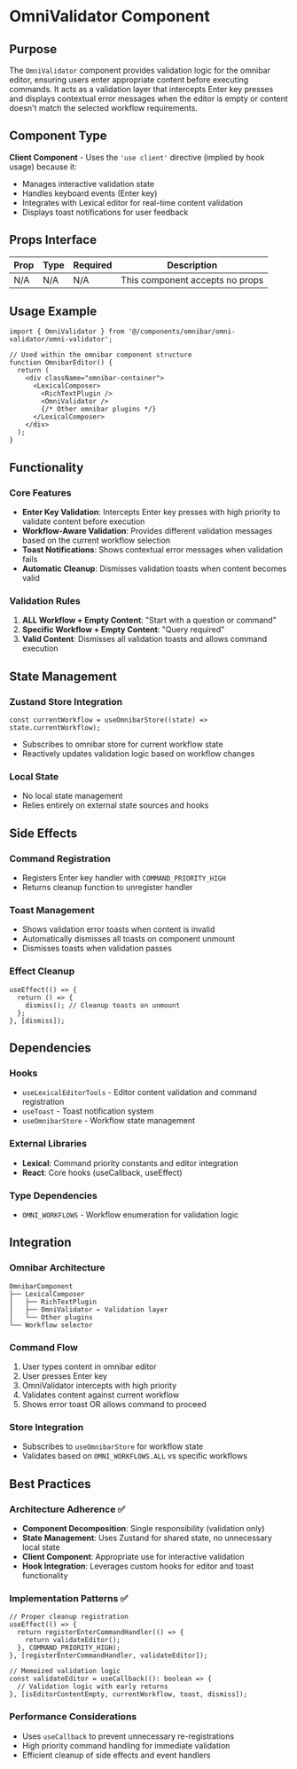 # OmniValidator Component

## Purpose

The `OmniValidator` component provides validation logic for the omnibar editor, ensuring users enter appropriate content before executing commands. It acts as a validation layer that intercepts Enter key presses and displays contextual error messages when the editor is empty or content doesn't match the selected workflow requirements.

## Component Type

**Client Component** - Uses the `'use client'` directive (implied by hook usage) because it:
- Manages interactive validation state
- Handles keyboard events (Enter key)
- Integrates with Lexical editor for real-time content validation
- Displays toast notifications for user feedback

## Props Interface

| Prop | Type | Required | Description |
|------|------|----------|-------------|
| N/A | N/A | N/A | This component accepts no props |

## Usage Example

```tsx
import { OmniValidator } from '@/components/omnibar/omni-validator/omni-validator';

// Used within the omnibar component structure
function OmnibarEditor() {
  return (
    <div className="omnibar-container">
      <LexicalComposer>
        <RichTextPlugin />
        <OmniValidator />
        {/* Other omnibar plugins */}
      </LexicalComposer>
    </div>
  );
}
```

## Functionality

### Core Features

- **Enter Key Validation**: Intercepts Enter key presses with high priority to validate content before execution
- **Workflow-Aware Validation**: Provides different validation messages based on the current workflow selection
- **Toast Notifications**: Shows contextual error messages when validation fails
- **Automatic Cleanup**: Dismisses validation toasts when content becomes valid

### Validation Rules

1. **ALL Workflow + Empty Content**: "Start with a question or command"
2. **Specific Workflow + Empty Content**: "Query required"
3. **Valid Content**: Dismisses all validation toasts and allows command execution

## State Management

### Zustand Store Integration
```tsx
const currentWorkflow = useOmnibarStore((state) => state.currentWorkflow);
```
- Subscribes to omnibar store for current workflow state
- Reactively updates validation logic based on workflow changes

### Local State
- No local state management
- Relies entirely on external state sources and hooks

## Side Effects

### Command Registration
- Registers Enter key handler with `COMMAND_PRIORITY_HIGH`
- Returns cleanup function to unregister handler

### Toast Management
- Shows validation error toasts when content is invalid
- Automatically dismisses all toasts on component unmount
- Dismisses toasts when validation passes

### Effect Cleanup
```tsx
useEffect(() => {
  return () => {
    dismiss(); // Cleanup toasts on unmount
  };
}, [dismiss]);
```

## Dependencies

### Hooks
- `useLexicalEditorTools` - Editor content validation and command registration
- `useToast` - Toast notification system
- `useOmnibarStore` - Workflow state management

### External Libraries
- **Lexical**: Command priority constants and editor integration
- **React**: Core hooks (useCallback, useEffect)

### Type Dependencies
- `OMNI_WORKFLOWS` - Workflow enumeration for validation logic

## Integration

### Omnibar Architecture
```
OmnibarComponent
├── LexicalComposer
│   ├── RichTextPlugin
│   ├── OmniValidator ← Validation layer
│   └── Other plugins
└── Workflow selector
```

### Command Flow
1. User types content in omnibar editor
2. User presses Enter key
3. OmniValidator intercepts with high priority
4. Validates content against current workflow
5. Shows error toast OR allows command to proceed

### Store Integration
- Subscribes to `useOmnibarStore` for workflow state
- Validates based on `OMNI_WORKFLOWS.ALL` vs specific workflows

## Best Practices

### Architecture Adherence ✅

- **Component Decomposition**: Single responsibility (validation only)
- **State Management**: Uses Zustand for shared state, no unnecessary local state
- **Client Component**: Appropriate use for interactive validation
- **Hook Integration**: Leverages custom hooks for editor and toast functionality

### Implementation Patterns ✅

```tsx
// Proper cleanup registration
useEffect(() => {
  return registerEnterCommandHandler(() => {
    return validateEditor();
  }, COMMAND_PRIORITY_HIGH);
}, [registerEnterCommandHandler, validateEditor]);

// Memoized validation logic
const validateEditor = useCallback((): boolean => {
  // Validation logic with early returns
}, [isEditorContentEmpty, currentWorkflow, toast, dismiss]);
```

### Performance Considerations
- Uses `useCallback` to prevent unnecessary re-registrations
- High priority command handling for immediate validation
- Efficient cleanup of side effects and event handlers